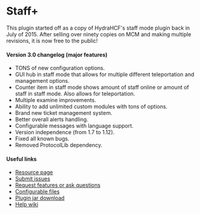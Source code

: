# Staff+
This plugin started off as a copy of HydraHCF's staff mode plugin back in July of 2015. After selling over ninety copies on MCM and making multiple revisions, it is now free to the public! 

#### Version 3.0 changelog (major features)
* TONS of new configuration options.
* GUI hub in staff mode that allows for multiple different teleportation and management options.
* Counter item in staff mode shows amount of staff online or amount of staff in staff mode. Also allows for teleportation.
* Multiple examine improvements.
* Ability to add unlimited custom modules with tons of options.
* Brand new ticket management system.
* Better overall alerts handling.
* Configurable messages with language support.
* Version independence (from 1.7 to 1.12).
* Fixed all known bugs.
* Removed ProtocolLib dependency.

#### Useful links
* [Resource page](https://www.spigotmc.org/resources/staff-the-ultimate-moderation-plugin-1-7-1-13.41500/)
* [Submit issues](https://github.com/Qballl/StaffPlus/issues)
* [Request features or ask questions](https://discord.gg/N6VqtYC)
* [Configurable files](https://github.com/Shortninja66/StaffPlus/wiki/Configurable-files)
* [Plugin jar download](https://www.spigotmc.org/resources/staff-the-ultimate-moderation-plugin-1-7-1-13.41500/history)
* [Help wiki](https://github.com/Shortninja66/StaffPlus/wiki)
